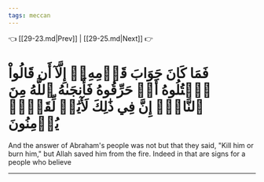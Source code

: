 ```yaml
---
tags: meccan
---
```


👈 [[29-23.md|Prev]] | [[29-25.md|Next]] 👉

# فَمَا كَانَ جَوَابَ قَوۡمِهِۦٓ إِلَّآ أَن قَالُواْ ٱقۡتُلُوهُ أَوۡ حَرِّقُوهُ فَأَنجَىٰهُ ٱللَّهُ مِنَ ٱلنَّارِۚ إِنَّ فِي ذَٰلِكَ لَأٓيَٰتٖ لِّقَوۡمٖ يُؤۡمِنُونَ

And the answer of Abraham's people was not but that they said, "Kill him or burn him," but Allah saved him from the fire. Indeed in that are signs for a people who believe

---

